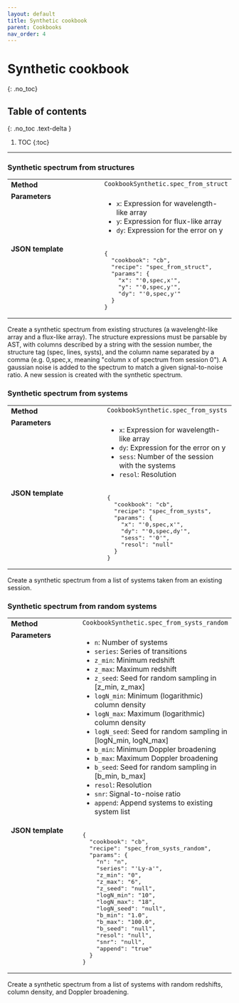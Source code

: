 ```yaml
---
layout: default
title: Synthetic cookbook
parent: Cookbooks
nav_order: 4
---
```


# Synthetic cookbook
{: .no_toc}

## Table of contents
{: .no_toc .text-delta }

1. TOC
{:toc}
---

###  Synthetic spectrum from structures
        
<table>
  <tbody>
    <tr>
      <td style="vertical-align:top;width:200px"><strong>Method</strong></td>
      <td style="vertical-align:top"><code>CookbookSynthetic.spec_from_struct</code></td>
    </tr>
    <tr>
      <td style="vertical-align:top"><strong>Parameters</strong></td>
      <td style="vertical-align:top">
        <ul>
          <li><code>x</code>: Expression for wavelength-like array</li>
          <li><code>y</code>: Expression for flux-like array</li>
          <li><code>dy</code>: Expression for the error on y</li>
        </ul>
      </td>
    </tr>
    <tr>
      <td style="vertical-align:top;width:200px"><strong>JSON template</strong></td>
      <td style="vertical-align:top"><pre>
{
  "cookbook": "cb",
  "recipe": "spec_from_struct",
  "params": {
    "x": "'0,spec,x'",
    "y": "'0,spec,y'",
    "dy": "'0,spec,y'"
  }
}    </pre></td>
    </tr>
  </tbody>
</table>

Create a synthetic spectrum from existing structures (a wavelenght-like array and a flux-like array). The structure expressions must be parsable by AST, with columns described by a string with the session number, the structure tag (spec, lines, systs), and the column name separated by a comma (e.g. 0,spec,x, meaning "column x of spectrum from session 0"). A gaussian noise is added to the spectrum to match a given signal-to-noise ratio. A new session is created with the synthetic spectrum.

###  Synthetic spectrum from systems
        
<table>
  <tbody>
    <tr>
      <td style="vertical-align:top;width:200px"><strong>Method</strong></td>
      <td style="vertical-align:top"><code>CookbookSynthetic.spec_from_systs</code></td>
    </tr>
    <tr>
      <td style="vertical-align:top"><strong>Parameters</strong></td>
      <td style="vertical-align:top">
        <ul>
          <li><code>x</code>: Expression for wavelength-like array</li>
          <li><code>dy</code>: Expression for the error on y</li>
          <li><code>sess</code>: Number of the session with the systems</li>
          <li><code>resol</code>: Resolution</li>
        </ul>
      </td>
    </tr>
    <tr>
      <td style="vertical-align:top;width:200px"><strong>JSON template</strong></td>
      <td style="vertical-align:top"><pre>
{
  "cookbook": "cb",
  "recipe": "spec_from_systs",
  "params": {
    "x": "'0,spec,x'",
    "dy": "'0,spec,dy'",
    "sess": "'0'",
    "resol": "null"
  }
}    </pre></td>
    </tr>
  </tbody>
</table>

Create a synthetic spectrum from a list of systems taken from an existing session.

###  Synthetic spectrum from random systems
        
<table>
  <tbody>
    <tr>
      <td style="vertical-align:top;width:200px"><strong>Method</strong></td>
      <td style="vertical-align:top"><code>CookbookSynthetic.spec_from_systs_random</code></td>
    </tr>
    <tr>
      <td style="vertical-align:top"><strong>Parameters</strong></td>
      <td style="vertical-align:top">
        <ul>
          <li><code>n</code>: Number of systems</li>
          <li><code>series</code>: Series of transitions</li>
          <li><code>z_min</code>: Minimum redshift</li>
          <li><code>z_max</code>: Maximum redshift</li>
          <li><code>z_seed</code>: Seed for random sampling in [z_min, z_max]</li>
          <li><code>logN_min</code>: Minimum (logarithmic) column density</li>
          <li><code>logN_max</code>: Maximum (logarithmic) column density</li>
          <li><code>logN_seed</code>: Seed for random sampling in [logN_min, logN_max]</li>
          <li><code>b_min</code>: Minimum Doppler broadening</li>
          <li><code>b_max</code>: Maximum Doppler broadening</li>
          <li><code>b_seed</code>: Seed for random sampling in [b_min, b_max]</li>
          <li><code>resol</code>: Resolution</li>
          <li><code>snr</code>: Signal-to-noise ratio</li>
          <li><code>append</code>: Append systems to existing system list</li>
        </ul>
      </td>
    </tr>
    <tr>
      <td style="vertical-align:top;width:200px"><strong>JSON template</strong></td>
      <td style="vertical-align:top"><pre>
{
  "cookbook": "cb",
  "recipe": "spec_from_systs_random",
  "params": {
    "n": "n",
    "series": "'Ly-a'",
    "z_min": "0",
    "z_max": "6",
    "z_seed": "null",
    "logN_min": "10",
    "logN_max": "18",
    "logN_seed": "null",
    "b_min": "1.0",
    "b_max": "100.0",
    "b_seed": "null",
    "resol": "null",
    "snr": "null",
    "append": "true"
  }
}    </pre></td>
    </tr>
  </tbody>
</table>

Create a synthetic spectrum from a list of systems with random redshifts, column density, and Doppler broadening.

